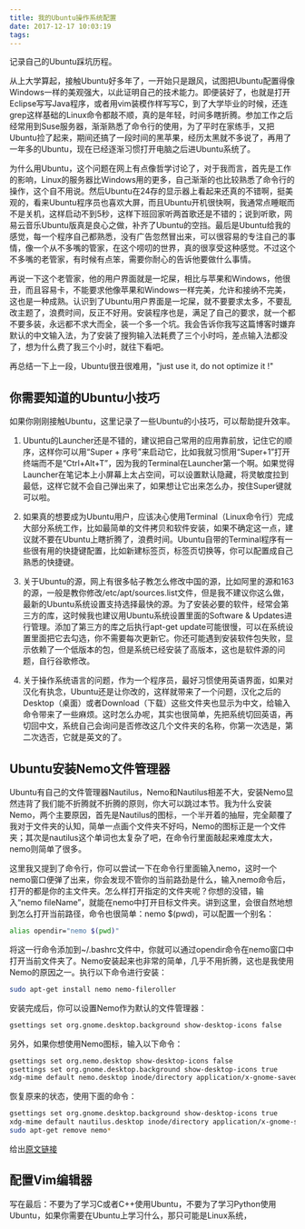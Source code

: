 ```yaml
---
title: 我的Ubuntu操作系统配置
date: 2017-12-17 10:03:19
tags:
---
```

记录自己的Ubuntu踩坑历程。

从上大学算起，接触Ubuntu好多年了，一开始只是跟风，试图把Ubuntu配置得像Windows一样的美观强大，以此证明自己的技术能力。即便装好了，也就是打开Eclipse写写Java程序，或者用vim装模作样写写C，到了大学毕业的时候，还连grep这样基础的Linux命令都敲不顺，真的是年轻，时间多瞎折腾。参加工作之后经常用到Suse服务器，渐渐熟悉了命令行的使用，为了平时在家练手，又把Ubuntu捡了起来，期间还搞了一段时间的黑苹果，经历太黑就不多说了，再用了一年多的Ubuntu，现在已经逐渐习惯打开电脑之后进Ubuntu系统了。

为什么用Ubuntu，这个问题在网上有点像哲学讨论了，对于我而言，首先是工作的影响，Linux的服务器比Windows用的更多，自己渐渐的也比较熟悉了命令行的操作，这个自不用说。然后Ubuntu在24存的显示器上看起来还真的不错啊，挺美观的，看来Ubuntu程序员也喜欢大屏，而且Ubuntu开机很快啊，我通常点睡眠而不是关机，这样启动不到5秒，这样下班回家听两首歌还是不错的；说到听歌，网易云音乐Ubuntu版真是良心之做，补齐了Ubuntu的空挡。最后是Ubuntu给我的感觉，每一个程序自己都熟悉，没有广告忽然冒出来，可以很容易的专注自己的事情，像一个从不多嘴的管家，在这个唠叨的世界，真的很享受这种感觉。不过这个不多嘴的老管家，有时候有点笨，需要你耐心的告诉他要做什么事情。

再说一下这个老管家，他的用户界面就是一坨屎，相比与苹果和Windows，他很丑，而且容易卡，不能要求他像苹果和Windows一样完美，允许和接纳不完美，这也是一种成熟。认识到了Ubuntu用户界面是一坨屎，就不要要求太多，不要乱改主题了，浪费时间，反正不好用。安装程序也是，满足了自己的要求，就一个都不要多装，永远都不求大而全，装一个多一个坑。我会告诉你我写这篇博客时嫌弃默认的中文输入法，为了安装了搜狗输入法耗费了三个小时吗，差点输入法都没了，想为什么费了我三个小时，就往下看吧。

再总结一下上一段，Ubuntu很丑很难用，"just use it, do not optimize it !"

## 你需要知道的Ubuntu小技巧

如果你刚刚接触Ubuntu，这里记录了一些Ubuntu的小技巧，可以帮助提升效率。

1. Ubuntu的Launcher还是不错的，建议把自己常用的应用靠前放，记住它的顺序，这样你可以用“Super + 序号”来启动它，比如我就习惯用“Super+1”打开终端而不是“Ctrl+Alt+T”，因为我的Terminal在Launcher第一个啊。如果觉得Launcher在笔记本上小屏幕上太占空间，可以设置默认隐藏，将灵敏度拉到最低，这样它就不会自己弹出来了，如果想让它出来怎么办，按住Super键就可以啦。

2. 如果真的想要成为Ubuntu用户，应该决心使用Terminal（Linux命令行）完成大部分系统工作，比如最简单的文件拷贝和软件安装，如果不确定这一点，建议就不要在Ubuntu上瞎折腾了，浪费时间。Ubuntu自带的Terminal程序有一些很有用的快捷键配置，比如新建标签页，标签页切换等，你可以配置成自己熟悉的快捷键。

3. 关于Ubuntu的源，网上有很多帖子教怎么修改中国的源，比如阿里的源和163的源，一般是教你修改/etc/apt/sources.list文件，但是我不建议你这么做，最新的Ubuntu系统设置支持选择最快的源。为了安装必要的软件，经常会第三方的库，这时候我也建议用Ubuntu系统设置里面的Software & Updates进行管理。添加了第三方的库之后执行apt-get update可能很慢，可以在系统设置里面把它去勾选，你不需要每次更新它。你还可能遇到安装软件包失败，显示依赖了一个低版本的包，但是系统已经安装了高版本，这也是软件源的问题，自行谷歌修改。

4. 关于操作系统语言的问题，作为一个程序员，最好习惯使用英语界面，如果对汉化有执念，Ubuntu还是让你改的，这样就带来了一个问题，汉化之后的Desktop（桌面）或者Download（下载）这些文件夹也显示为中文，给输入命令带来了一些麻烦。这时怎么办呢，其实也很简单，先把系统切回英语，再切回中文，系统自己会询问是否修改这几个文件夹的名称，你第一次选是，第二次选否，它就是英文的了。


## Ubuntu安装Nemo文件管理器

Ubuntu有自己的文件管理器Nautilus，Nemo和Nautilus相差不大，安装Nemo显然违背了我们能不折腾就不折腾的原则，你大可以跳过本节。我为什么安装Nemo，两个主要原因，首先是Nautilus的图标，一个半开着的抽屉，完全颠覆了我对于文件夹的认知，简单一点画个文件夹不好吗，Nemo的图标正是一个文件夹；其次是nautilus这个单词也太复杂了吧，在命令行里面敲起来难度太大，nemo则简单了很多。

这里我又提到了命令行，你可以尝试一下在命令行里面输入nemo，这时一个nemo窗口便弹了出来，你会发现不管你的当前路劲是什么，输入nemo命令后，打开的都是你的主文件夹。怎么样打开指定的文件夹呢？你想的没错，输入“nemo fileName”，就能在nemo中打开目标文件夹。讲到这里，会很自然地想到怎么打开当前路径，命令也很简单：nemo $(pwd)，可以配置一个别名：

```bash
alias opendir="nemo $(pwd)"
```

将这一行命令添加到~/.bashrc文件中，你就可以通过opendir命令在nemo窗口中打开当前文件夹了。Nemo安装起来也非常的简单，几乎不用折腾，这也是我使用Nemo的原因之一。执行以下命令进行安装：

``` bash
sudo apt-get install nemo nemo-fileroller
```

安装完成后，你可以设置Nemo作为默认的文件管理器：

``` bash
gsettings set org.gnome.desktop.background show-desktop-icons false
```

另外，如果你想使用Nemo图标，输入以下命令：

``` bash
gsettings set org.nemo.desktop show-desktop-icons false
gsettings set org.gnome.desktop.background show-desktop-icons true
xdg-mime default nemo.desktop inode/directory application/x-gnome-saved-search

```

恢复原来的状态，使用下面的命令：

``` bash
gsettings set org.gnome.desktop.background show-desktop-icons true
xdg-mime default nautilus.desktop inode/directory application/x-gnome-saved-search
sudo apt-get remove nemo*
```

给出[原文链接](https://imcn.me/html/y2014/19738.html)


## 配置Vim编辑器




写在最后：不要为了学习C或者C++使用Ubuntu，不要为了学习Python使用Ubuntu，如果你需要在Ubuntu上学习什么，那只可能是Linux系统，
